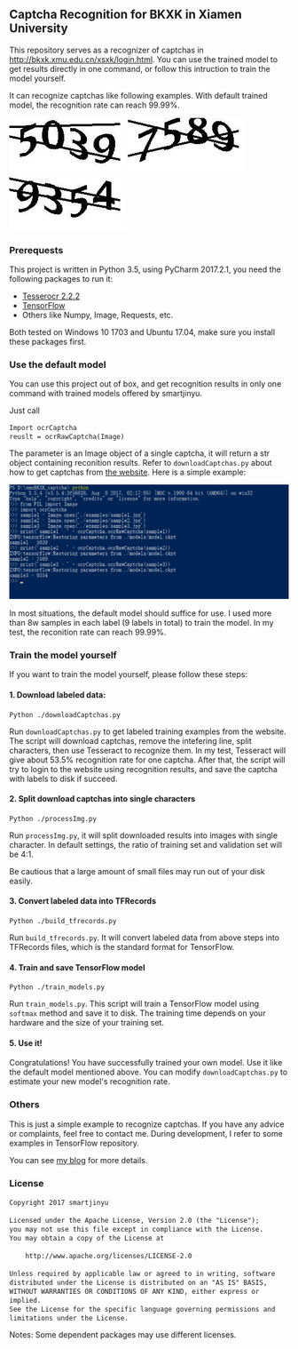 ## Captcha Recognition for BKXK in Xiamen University

This repository serves as a recognizer of captchas in http://bkxk.xmu.edu.cn/xsxk/login.html. You can use the trained model to get results directly in one command, or follow this intruction to train the model yourself.

It can recognize captchas like following examples. With default trained model, the recognition rate can reach 99.99%.

![sample1](./examples/sample1.jpg)
![sample2](./examples/sample2.jpg)
![sample3](./examples/sample3.jpg)

### Prerequests

This project is written in Python 3.5, using PyCharm 2017.2.1, you need the following packages to run it:
- [Tesserocr 2.2.2]
- [TensorFlow]
- Others like Numpy, Image, Requests, etc.

Both tested on Windows 10 1703 and Ubuntu 17.04, make sure you install these packages first.

[Tesserocr 2.2.2]:https://pypi.python.org/pypi/tesserocr
[TensorFlow]:https://www.tensorflow.org/

### Use the default model

You can use this project out of box, and get recognition results in only one command with trained models offered by smartjinyu.

Just call
 

    Import ocrCaptcha
    reuslt = ocrRawCaptcha(Image)


The parameter is an Image object of a single captcha, it will return a str object containing reconition results. Refer to `downloadCaptchas.py` about how to get captchas from [the website]. Here is a simple example:

![sample command](./examples/sample_cmd.png)

In most  situations, the default model should suffice for use. I used more than 8w samples in each label (9 labels in total) to train the model. In my test, the reconition rate can reach 99.99%.

[the website]:http://bkxk.xmu.edu.cn/xsxk/login.html

### Train the model yourself

If you want to train the model yourself, please follow these steps:

#### 1. Download labeled data:


    Python ./downloadCaptchas.py


Run `downloadCaptchas.py` to get labeled training examples from the website. The script will download captchas, remove the intefering line, split  characters, then use Tesseract to recognize them. In my test, Tesseract will give about 53.5% recognition rate for one captcha. After that, the script will try to login to the website using recognition results, and save the captcha with labels to disk if succeed.

#### 2. Split download captchas into single characters


    Python ./processImg.py


Run `processImg.py`, it will split downloaded results into images with single character. In default settings, the ratio of training set and validation set will be 4:1.

Be cautious that a large amount of small files may run out of your disk easily.

#### 3. Convert labeled data into TFRecords


    Python ./build_tfrecords.py
    

Run `build_tfrecords.py`. It will convert labeled data from above steps into TFRecords files, which is the standard format for TensorFlow.

#### 4. Train and save TensorFlow model


    Python ./train_models.py


Run `train_models.py`. This script will train a TensorFlow model using `softmax` method and save it to disk. The training time depends on your hardware and the size of your training set.

#### 5. Use it!

Congratulations! You have successfully trained your own model. Use it like the default model mentioned above. You can modify `downloadCaptchas.py` to estimate your new model's recognition rate.

### Others

This is just a simple example to recognize captchas. If you have any advice or complaints, feel free to contact me. During development, I refer to some examples in TensorFlow repository.

You can see [my blog] for more details.

[my blog]:https://smartjinyu.com/machine/learning/2017/08/18/xmu_bkxk_captcha.html

### License

    Copyright 2017 smartjinyu

    Licensed under the Apache License, Version 2.0 (the "License");
    you may not use this file except in compliance with the License.
    You may obtain a copy of the License at

        http://www.apache.org/licenses/LICENSE-2.0

    Unless required by applicable law or agreed to in writing, software
    distributed under the License is distributed on an "AS IS" BASIS,
    WITHOUT WARRANTIES OR CONDITIONS OF ANY KIND, either express or implied.
    See the License for the specific language governing permissions and
    limitations under the License.

Notes: Some dependent packages may use different licenses. 